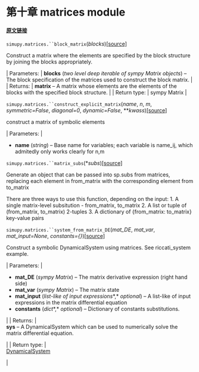 # 第十章 matrices module


#### [原文链接](https://simupy.readthedocs.io/en/latest/api/matrices.html)



`simupy.matrices.``block_matrix`(*blocks*)[[source]](https://simupy.readthedocs.io/en/latest/_modules/simupy/matrices.html#block_matrix)[](https://simupy.readthedocs.io/en/latest/api/matrices.html#simupy.matrices.block_matrix "Permalink to this definition")



Construct a matrix where the elements are specified by the block structure by joining the blocks appropriately.

 
| Parameters: | **blocks** (*two level deep iterable of sympy Matrix objects*) – The block specification of the matrices used to construct the block matrix. |
| Returns: | **matrix** – A matrix whose elements are the elements of the blocks with the specified block structure. |
| Return type: | sympy Matrix |







`simupy.matrices.``construct_explicit_matrix`(*name*, *n*, *m*, *symmetric=False*, *diagonal=0*, *dynamic=False*, ***kwass*)[[source]](https://simupy.readthedocs.io/en/latest/_modules/simupy/matrices.html#construct_explicit_matrix)[](https://simupy.readthedocs.io/en/latest/api/matrices.html#simupy.matrices.construct_explicit_matrix "Permalink to this definition")



construct a matrix of symbolic elements

 
| Parameters: |  
* **name** (*string*) – Base name for variables; each variable is name_ij, which admitedly only works clearly for n,m 





`simupy.matrices.``matrix_subs`(**subs*)[[source]](https://simupy.readthedocs.io/en/latest/_modules/simupy/matrices.html#matrix_subs)[](https://simupy.readthedocs.io/en/latest/api/matrices.html#simupy.matrices.matrix_subs "Permalink to this definition")



Generate an object that can be passed into sp.subs from matrices, replacing each element in from_matrix with the corresponding element from to_matrix

There are three ways to use this function, depending on the input: 1\. A single matrix-level subsitution - from_matrix, to_matrix 2\. A list or tuple of (from_matrix, to_matrix) 2-tuples 3\. A dictionary of {from_matrix: to_matrix} key-value pairs







`simupy.matrices.``system_from_matrix_DE`(*mat_DE*, *mat_var*, *mat_input=None*, *constants={}*)[[source]](https://simupy.readthedocs.io/en/latest/_modules/simupy/matrices.html#system_from_matrix_DE)[](https://simupy.readthedocs.io/en/latest/api/matrices.html#simupy.matrices.system_from_matrix_DE "Permalink to this definition")



Construct a symbolic DynamicalSystem using matrices. See riccati_system example.

 
| Parameters: |  
* **mat_DE** (*sympy Matrix*) – The matrix derivative expression (right hand side)
* **mat_var** (*sympy Matrix*) – The matrix state
* **mat_input** (*list-like of input expressions**,* *optional*) – A list-like of input expressions in the matrix differential equation
* **constants** (*dict**,* *optional*) – Dictionary of constants substitutions.

 |
| Returns: |  
**sys** – A DynamicalSystem which can be used to numerically solve the matrix differential equation.

 |
| Return type: |  
[DynamicalSystem](https://simupy.readthedocs.io/en/latest/api/symbolic_systems.html#simupy.systems.symbolic.DynamicalSystem "simupy.systems.symbolic.DynamicalSystem")

 |







